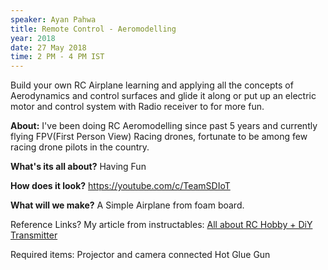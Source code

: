 ```yaml
---
speaker: Ayan Pahwa
title: Remote Control - Aeromodelling
year: 2018
date: 27 May 2018
time: 2 PM - 4 PM IST
---
```

Build your own RC Airplane learning and applying all the concepts of Aerodynamics and control surfaces and glide it along or put up an electric motor and control system with Radio receiver to  for more fun.

**About:**
I've been doing RC Aeromodelling since past 5 years and currently flying FPV(First Person View) Racing drones, fortunate to be among few racing drone pilots in the country. 

**What's its all about?**
Having Fun

**How does it look?**
https://youtube.com/c/TeamSDIoT

**What will we make?**
A Simple Airplane from foam board.

Reference Links?
My article from instructables: [All about RC Hobby + DiY Transmitter](https://www.instructables.com/id/AtoZ-of-RC-hobbyDIY-radio-with-ARDUINO/)

Required items:
Projector and camera connected
Hot Glue Gun

